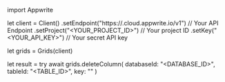 import Appwrite

let client = Client()
    .setEndpoint("https://<REGION>.cloud.appwrite.io/v1") // Your API Endpoint
    .setProject("<YOUR_PROJECT_ID>") // Your project ID
    .setKey("<YOUR_API_KEY>") // Your secret API key

let grids = Grids(client)

let result = try await grids.deleteColumn(
    databaseId: "<DATABASE_ID>",
    tableId: "<TABLE_ID>",
    key: ""
)

